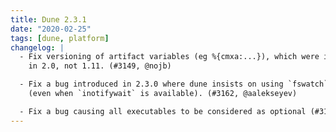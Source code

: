 ```yaml
---
title: Dune 2.3.1
date: "2020-02-25"
tags: [dune, platform]
changelog: |
  - Fix versioning of artifact variables (eg %{cmxa:...}), which were introduced
    in 2.0, not 1.11. (#3149, @nojb)

  - Fix a bug introduced in 2.3.0 where dune insists on using `fswatch` on linux
    (even when `inotifywait` is available). (#3162, @aalekseyev)

  - Fix a bug causing all executables to be considered as optional (#3163, @diml)
---
```

